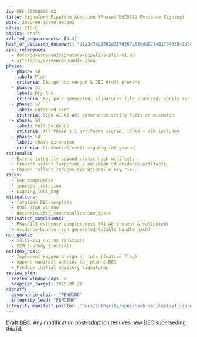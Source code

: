 ```yaml
---
id: DEC-20250813-02
title: Signature Pipeline Adoption (Phased Ed25519 Evidence Signing)
date: 2025-08-13T00:00:00Z
class: CIC-E
status: draft
related_requirements: [4.4]
hash_of_decision_document: "d1a2c7e22462e2376367e510dd971461f5403541d5e6980d36bb873ddfc27604"
spec_reference:
  - docs/governance/signature-pipeline-plan-v1.md
  - artifacts/evidence-bundle.json
phases:
  - phase: S0
    label: Plan
    criteria: Design doc merged & DEC draft present
  - phase: S1
    label: Dry Run
    criteria: Key pair generated; signatures file produced; verify script PASS
  - phase: S2
    label: Enforced Core
    criteria: Sign A1,A2,A8; governance:verify fails on mismatch
  - phase: S3
    label: Full Evidence
    criteria: All Phase 1.5 artifacts signed; lints + sim included
  - phase: S4
    label: Chain Extension
    criteria: Credential/event signing integrated
rationale:
  - Extend integrity beyond static hash manifest.
  - Prevent silent tampering / omission of evidence artifacts.
  - Phased rollout reduces operational & key risk.
risks:
  - key_compromise
  - improper_rotation
  - signing_tool_bug
mitigations:
  - rotation_DEC_template
  - dual_sign_window
  - deterministic_canonicalization_tests
activation_conditions:
  - Phase1.5 evidence completeness (A1–A8 present & validated)
  - evidence-bundle.json generated (stable bundle hash)
non_goals:
  - multi-sig quorum (initial)
  - HSM custody (initial)
actions_next:
  - Implement keygen & sign scripts (feature flag)
  - Append manifest entries for plan & DEC
  - Produce initial advisory signatures
review_plan:
  review_window_days: 7
  adoption_target: 2025-08-20
signoff:
  governance_chair: "PENDING"
  integrity_lead: "PENDING"
integrity_manifest_pointer: "docs/integrity/spec-hash-manifest-v1.json#files[id=DEC-20250813-02-signature-pipeline-adoption]"
---
```


Draft DEC. Any modification post-adoption requires new DEC superseding this id.
